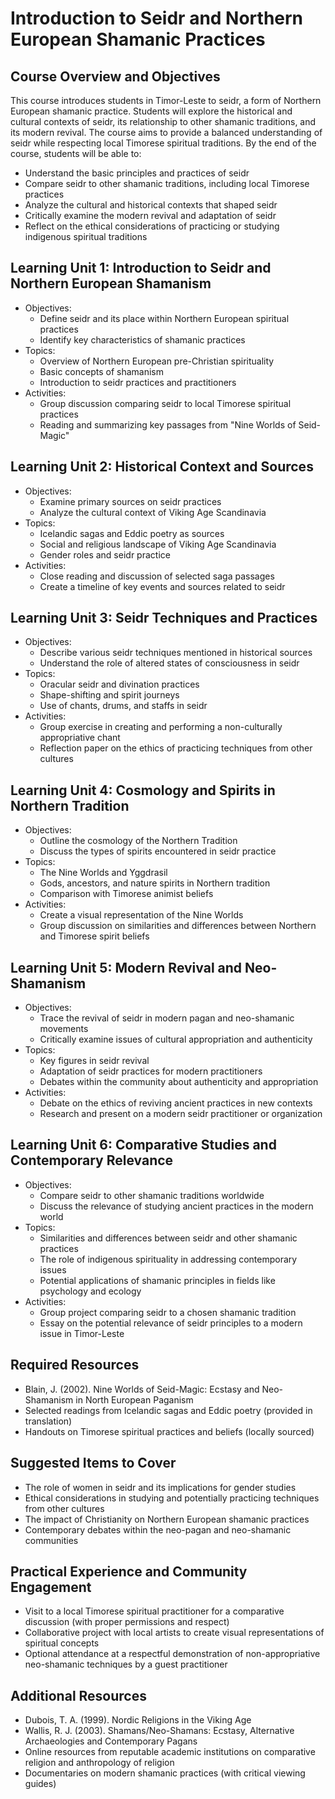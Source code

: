 # Introduction to Seidr and Northern European Shamanic Practices

## Course Overview and Objectives

This course introduces students in Timor-Leste to seidr, a form of Northern European shamanic practice. Students will explore the historical and cultural contexts of seidr, its relationship to other shamanic traditions, and its modern revival. The course aims to provide a balanced understanding of seidr while respecting local Timorese spiritual traditions. By the end of the course, students will be able to:

- Understand the basic principles and practices of seidr
- Compare seidr to other shamanic traditions, including local Timorese practices
- Analyze the cultural and historical contexts that shaped seidr
- Critically examine the modern revival and adaptation of seidr
- Reflect on the ethical considerations of practicing or studying indigenous spiritual traditions

## Learning Unit 1: Introduction to Seidr and Northern European Shamanism
- Objectives:
  * Define seidr and its place within Northern European spiritual practices
  * Identify key characteristics of shamanic practices
- Topics:
  * Overview of Northern European pre-Christian spirituality
  * Basic concepts of shamanism
  * Introduction to seidr practices and practitioners
- Activities:
  * Group discussion comparing seidr to local Timorese spiritual practices
  * Reading and summarizing key passages from "Nine Worlds of Seid-Magic"

## Learning Unit 2: Historical Context and Sources
- Objectives:
  * Examine primary sources on seidr practices
  * Analyze the cultural context of Viking Age Scandinavia
- Topics:
  * Icelandic sagas and Eddic poetry as sources
  * Social and religious landscape of Viking Age Scandinavia
  * Gender roles and seidr practice
- Activities:
  * Close reading and discussion of selected saga passages
  * Create a timeline of key events and sources related to seidr

## Learning Unit 3: Seidr Techniques and Practices
- Objectives:
  * Describe various seidr techniques mentioned in historical sources
  * Understand the role of altered states of consciousness in seidr
- Topics:
  * Oracular seidr and divination practices
  * Shape-shifting and spirit journeys
  * Use of chants, drums, and staffs in seidr
- Activities:
  * Group exercise in creating and performing a non-culturally appropriative chant
  * Reflection paper on the ethics of practicing techniques from other cultures

## Learning Unit 4: Cosmology and Spirits in Northern Tradition
- Objectives:
  * Outline the cosmology of the Northern Tradition
  * Discuss the types of spirits encountered in seidr practice
- Topics:
  * The Nine Worlds and Yggdrasil
  * Gods, ancestors, and nature spirits in Northern tradition
  * Comparison with Timorese animist beliefs
- Activities:
  * Create a visual representation of the Nine Worlds
  * Group discussion on similarities and differences between Northern and Timorese spirit beliefs

## Learning Unit 5: Modern Revival and Neo-Shamanism
- Objectives:
  * Trace the revival of seidr in modern pagan and neo-shamanic movements
  * Critically examine issues of cultural appropriation and authenticity
- Topics:
  * Key figures in seidr revival
  * Adaptation of seidr practices for modern practitioners
  * Debates within the community about authenticity and appropriation
- Activities:
  * Debate on the ethics of reviving ancient practices in new contexts
  * Research and present on a modern seidr practitioner or organization

## Learning Unit 6: Comparative Studies and Contemporary Relevance
- Objectives:
  * Compare seidr to other shamanic traditions worldwide
  * Discuss the relevance of studying ancient practices in the modern world
- Topics:
  * Similarities and differences between seidr and other shamanic practices
  * The role of indigenous spirituality in addressing contemporary issues
  * Potential applications of shamanic principles in fields like psychology and ecology
- Activities:
  * Group project comparing seidr to a chosen shamanic tradition
  * Essay on the potential relevance of seidr principles to a modern issue in Timor-Leste

## Required Resources

- Blain, J. (2002). Nine Worlds of Seid-Magic: Ecstasy and Neo-Shamanism in North European Paganism
- Selected readings from Icelandic sagas and Eddic poetry (provided in translation)
- Handouts on Timorese spiritual practices and beliefs (locally sourced)

## Suggested Items to Cover

- The role of women in seidr and its implications for gender studies
- Ethical considerations in studying and potentially practicing techniques from other cultures
- The impact of Christianity on Northern European shamanic practices
- Contemporary debates within the neo-pagan and neo-shamanic communities

## Practical Experience and Community Engagement

- Visit to a local Timorese spiritual practitioner for a comparative discussion (with proper permissions and respect)
- Collaborative project with local artists to create visual representations of spiritual concepts
- Optional attendance at a respectful demonstration of non-appropriative neo-shamanic techniques by a guest practitioner

## Additional Resources

- Dubois, T. A. (1999). Nordic Religions in the Viking Age
- Wallis, R. J. (2003). Shamans/Neo-Shamans: Ecstasy, Alternative Archaeologies and Contemporary Pagans
- Online resources from reputable academic institutions on comparative religion and anthropology of religion
- Documentaries on modern shamanic practices (with critical viewing guides)